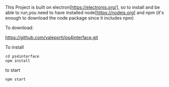 This Project is built on electron[https://electronjs.org/], so to install and be able to run,you need to have installed node[https://nodejs.org] and npm (it's enough to download the node package since it includes npm)

To download:

https://github.com/valeporti/ps4interface.git

To install

~~~~
cd ps4interface
npm install
~~~~

to start

~~~~
npm start
~~~~